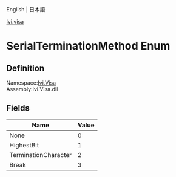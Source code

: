 English | 日本語

[Ivi.visa](Ivi.Visa.md)

# SerialTerminationMethod Enum

## Definition
Namespace:[Ivi.Visa](Ivi.Visa.md)<BR>
Assembly:Ivi.Visa.dll

## Fields

|Name|Value|
|---|---|
|None|0|
|HighestBit|1|
|TerminationCharacter|2|
|Break|3|
